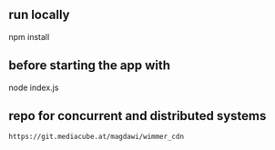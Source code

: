 ## run locally

  npm install

## before starting the app with

  node index.js

## repo for concurrent and distributed systems

	https://git.mediacube.at/magdawi/wimmer_cdn
